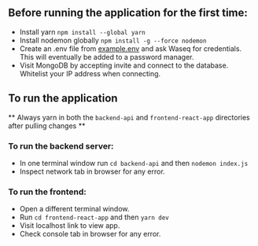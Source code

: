 ## Before running the application for the first time:
-   Install yarn `npm install --global yarn`
-   Install nodemon globally `npm install -g --force nodemon`
-   Create an .env file from [example.env](https://github.com/Waseq225/XPVibes/blob/main/backend-api/.example.env) and ask Waseq for credentials. This will eventually  be added to a password manager.
-   Visit MongoDB by accepting invite and connect to the database. Whitelist your IP address when connecting. 

## To run the application

** Always yarn in both the `backend-api` and `frontend-react-app` directories after pulling changes **


### To run the backend server:

-   In one terminal window run `cd backend-api` and then `nodemon index.js` 
-   Inspect network tab in browser for any error.

### To run the frontend:

-   Open a different terminal window.
-   Run `cd frontend-react-app` and then `yarn dev`
-   Visit localhost link to view app.
-   Check console tab in browser for any error.
